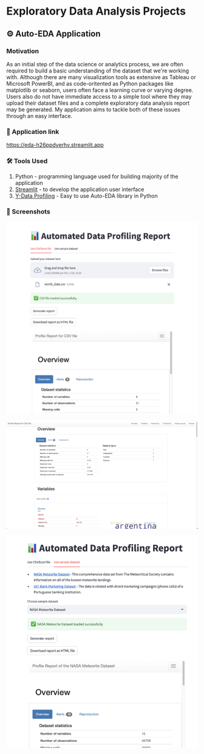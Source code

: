 # Exploratory Data Analysis Projects

## ⚙️ Auto-EDA Application

### Motivation

As an initial step of the data science or analytics process, we are often required to build a basic understanding of the dataset that we're working with. Although there are many visualization tools as extensive as Tableau or Microsoft PowerBI, and as code-oritented as Python packages like matplotlib or seaborn, users often face a learning curve or varying degree. Users also do not have immediate access to a simple tool where they may upload their dataset files and a complete exploratory data analysis report may be generated. My application aims to tackle both of these issues through an easy interface.

### 🔗 Application link

https://eda-h26ppdyerhv.streamlit.app

### 🛠️ Tools Used

1. Python - programming language used for building majority of the application
2. [Streamlit](https://streamlit.io) - to develop the application user interface
3. [Y-Data Profiling](https://ydata-profiling.ydata.ai/docs/master/) - Easy to use Auto-EDA library in Python

### 📸 Screenshots

![Custom Dataset](assets/custom_dataset.png)

![Custom Dataset Report](assets/custom_dataset_report.png)

![Builtin Dataset](assets/builtin_dataset.png)
